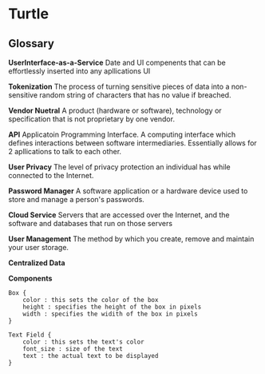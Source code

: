 # Turtle

## Glossary

**UserInterface-as-a-Service** Date and UI compenents that can be effortlessly inserted into any apllications UI
  
 **Tokenization** The process of turning sensitive pieces of data into a non-sensitive random string of characters that has no value if breached.
 
 **Vendor Nuetral** A product (hardware or software), technology or specification that is not proprietary by one vendor.
 
 **API** Applicatoin Programming Interface. A computing interface which defines interactions between software intermediaries. Essentially allows for 2 apllications to talk to each other.
 
 **User Privacy** The level of privacy protection an individual has while connected to the Internet.
 
 **Password Manager** A software application or a hardware device used to store and manage a person's passwords.
 
 **Cloud Service** Servers that are accessed over the Internet, and the software and databases that run on those servers
 
**User Management**  The method by which you create, remove and maintain your user storage.

**Centralized Data**

**Components**

    Box {
        color : this sets the color of the box
        height : specifies the height of the box in pixels
        width : specifies the widith of the box in pixels
    }

    Text Field {
        color : this sets the text's color
        font_size : size of the text
        text : the actual text to be displayed
    }
